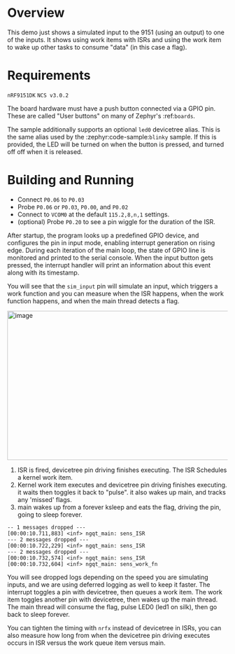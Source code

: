 
# Overview

This demo just shows a simulated input to the 9151 (using an output) to one of the inputs.
It shows using work items with ISRs and using the work item to wake up other tasks to consume "data" (in this case a flag).


# Requirements
`nRF9151DK`
`NCS v3.0.2`

The board hardware must have a push button connected via a GPIO pin. These are
called "User buttons" on many of Zephyr's :ref:`boards`.

The sample additionally supports an optional ``led0`` devicetree alias. This is
the same alias used by the :zephyr:code-sample:`blinky` sample. If this is provided, the LED
will be turned on when the button is pressed, and turned off off when it is
released.

# Building and Running

- Connect `P0.06` to `P0.03`
- Probe `P0.06` or `P0.03`, `P0.00`, and `P0.02`
- Connect to `VCOM0` at the default `115.2,8,n,1` settings.
- (optional) Probe `P0.20` to see a pin wiggle for the duration of the ISR.

After startup, the program looks up a predefined GPIO device, and configures the
pin in input mode, enabling interrupt generation on rising edge. During each
iteration of the main loop, the state of GPIO line is monitored and printed to
the serial console. When the input button gets pressed, the interrupt handler
will print an information about this event along with its timestamp.


You will see that the `sim_input` pin will simulate an input, which triggers a work function and you can measure when the ISR happens, when the work function happens, and when the main thread detects a flag.

<img width="853" height="341" alt="image" src="https://github.com/user-attachments/assets/c3d4d0eb-b932-4a8f-a16d-ecb710b5b72d" />


1) ISR is fired, devicetree pin driving finishes executing. The ISR Schedules a kernel work item.
2) Kernel work item executes and devicetree pin driving finishes executing. it waits then toggles it back to "pulse". it also wakes up main, and tracks any 'missed' flags.
3) main wakes up from a forever ksleep and eats the flag, driving the pin, going to sleep forever.


```
-- 1 messages dropped ---
[00:00:10.711,883] <inf> ngqt_main: sens_ISR
--- 2 messages dropped ---
[00:00:10.722,229] <inf> ngqt_main: sens_ISR
--- 2 messages dropped ---
[00:00:10.732,574] <inf> ngqt_main: sens_ISR
[00:00:10.732,604] <inf> ngqt_main: sens_work_fn
```

You will see dropped logs depending on the speed you are simulating inputs, and we are using deferred logging as well to keep it faster.
The interrupt toggles a pin with devicetree, then queues a work item.
The work item toggles another pin with devicetree, then wakes up the main thread.
The main thread will consume the flag, pulse LED0 (led1 on silk), then go back to sleep forever.


You can tighten the timing with `nrfx` instead of devicetree in ISRs, you can also measure how long from when the devicetree pin driving executes occurs in ISR versus the work queue item versus main.

